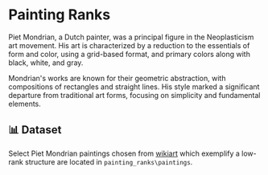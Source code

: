 # Painting Ranks

Piet Mondrian, a Dutch painter, was a principal figure in the Neoplasticism art movement. His art is characterized by a reduction to the essentials of form and color, using a grid-based format, and primary colors along with black, white, and gray.

Mondrian's works are known for their geometric abstraction, with compositions of rectangles and straight lines. His style marked a significant departure from traditional art forms, focusing on simplicity and fundamental elements.

## 📊 Dataset

Select Piet Mondrian paintings chosen from [wikiart](https://www.wikiart.org/en/piet-mondrian/all-works#!#filterName:all-paintings-chronologically,resultType:masonry) which exemplify a low-rank structure are located in `painting_ranks\paintings`.
